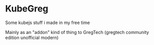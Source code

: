 # KubeGreg
Some kubejs stuff i made in my free time

Mainly as an "addon" kind of thing to GregTech (gregtech community edition unofficial modern)
